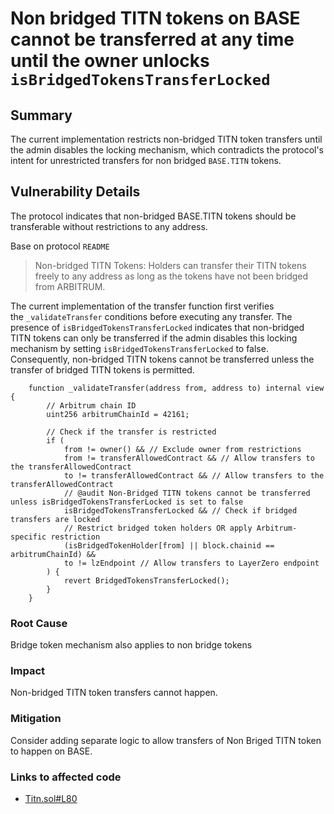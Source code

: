 # Non bridged TITN tokens on BASE cannot be transferred at any time until the owner unlocks `isBridgedTokensTransferLocked`

## **Summary**

The current implementation restricts non-bridged TITN token transfers until the admin disables the locking mechanism, which contradicts the protocol's intent for unrestricted transfers for non bridged `BASE.TITN` tokens.

## **Vulnerability Details**

The protocol indicates that non-bridged BASE.TITN tokens should be transferable without restrictions to any address.

Base on protocol `README`

> Non-bridged TITN Tokens: Holders can transfer their TITN tokens freely to any address as long as the tokens have not been bridged from ARBITRUM.
> 

The current implementation of the transfer function first verifies the `_validateTransfer` conditions before executing any transfer. The presence of `isBridgedTokensTransferLocked` indicates that non-bridged TITN tokens can only be transferred if the admin disables this locking mechanism by setting `isBridgedTokensTransferLocked` to false. Consequently, non-bridged TITN tokens cannot be transferred unless the transfer of bridged TITN tokens is permitted.

```solidity
    function _validateTransfer(address from, address to) internal view {
        // Arbitrum chain ID
        uint256 arbitrumChainId = 42161;

        // Check if the transfer is restricted
        if (
            from != owner() && // Exclude owner from restrictions
            from != transferAllowedContract && // Allow transfers to the transferAllowedContract
            to != transferAllowedContract && // Allow transfers to the transferAllowedContract
            // @audit Non-Bridged TITN tokens cannot be transferred unless isBridgedTokensTransferLocked is set to false
            isBridgedTokensTransferLocked && // Check if bridged transfers are locked
            // Restrict bridged token holders OR apply Arbitrum-specific restriction
            (isBridgedTokenHolder[from] || block.chainid == arbitrumChainId) &&
            to != lzEndpoint // Allow transfers to LayerZero endpoint
        ) {
            revert BridgedTokensTransferLocked();
        }
    }

```

### **Root Cause**

Bridge token mechanism also applies to non bridge tokens

### **Impact**

Non-bridged TITN token transfers cannot happen.

### **Mitigation**

Consider adding separate logic to allow transfers of Non Briged TITN token to happen on BASE.

### **Links to affected code**

- [Titn.sol#L80](https://github.com/code-423n4/2025-02-thorwallet/blob/98d7e936518ebd80e2029d782ffe763a3732a792/contracts/Titn.sol#L80)